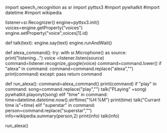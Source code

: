 import speech_recognition as sr
import pyttsx3
#import pywhatkit
#import datetime
#import wikipedia

listener=sr.Recognizer()
engine=pyttsx3.init()
voices=engine.getProperty("voices")
engine.setProperty("voice",voices[1].id)

def talk(text):
  engine.say(text)
  engine.runAndWait()

def alexa_command(): 
    try:
        with  sr.Microphone() as source:
         print("listening...")
        voice =listener.listen(source)
        command=listener.recognize_google(voice)
        command=command.lower()
        if "alexa" in command:
           command=command.replace("alexa","")
           print(command)
    except:
       pass
    return command

def run_alexa():
    command=alexa_command()
    print(command)
    if "play" in command:
       song=command.replace("play","")
       talk("PLaying" +song)
       pywhatkit.playonyt(song)
    elif "time" in command: 
      time=datetime.datetime.now().strftime("%H:%M")
      print(time)
      talk("Currant time is"+time)
    elif "superstar" in command:
       person=command.replace("superstar","")
       info=wikipedia.summary(person,2)
       print(info)
       talk(info)

run_alexa()      
